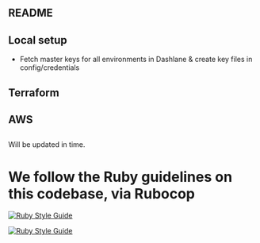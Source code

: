 ## README

## Local setup
- Fetch master keys for all environments in Dashlane & create key files in config/credentials

## Terraform

## AWS

## 

Will be updated in time.

# We follow the Ruby guidelines on this codebase, via Rubocop

[![Ruby Style Guide](https://img.shields.io/badge/code_style-rubocop-brightgreen.svg)](https://github.com/rubocop/rubocop)

[![Ruby Style Guide](https://img.shields.io/badge/code_style-community-brightgreen.svg)](https://rubystyle.guide)
